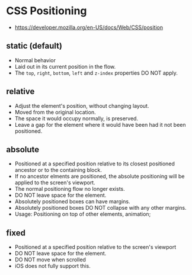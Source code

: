 # CSS Positioning
- https://developer.mozilla.org/en-US/docs/Web/CSS/position

## static (default)
- Normal behavior
- Laid out in its current position in the flow.
- The `top`, `right`, `bottom`, `left` and `z-index` properties DO NOT apply.

## relative
- Adjust the element's position, without changing layout.
- Moved from the original location.
- The space it would occupy normally, is preserved.
- Leave a gap for the element where it would have been had it not been positioned.

## absolute
- Positioned at a specified position relative to its closest positioned ancestor or to the containing block.
- If no ancestor elments are positioned, the absolute positioning
will be applied to the screen's viewport.
- The normal positioning flow no longer exists.
- DO NOT leave space for the element.
- Absolutely positioned boxes can have margins.
- Absolutely positioned boxes DO NOT collapse with any other margins.
- Usage: Positioning on top of other elements, animation;

## fixed
- Positioned at a specified position relative to the screen's viewport
- DO NOT leave space for the element.
- DO NOT move when scrolled
- iOS does not fully support this.
